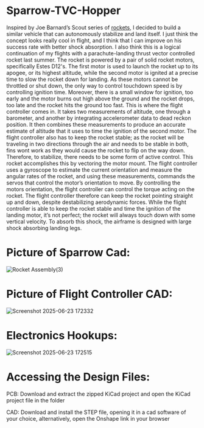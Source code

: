 # Sparrow-TVC-Hopper

Inspired by Joe Barnard’s Scout series of [rockets](https://www.youtube.com/watch?v=SH3lR2GLgT0), I decided to build a similar vehicle that can autonomously stabilize and land itself. I just think the concept looks really cool in flight, and I think that I can improve on his success rate with better shock absorption. I also think this is a logical continuation of my flights with a parachute-landing thrust vector controlled rocket last summer. The rocket is powered by a pair of solid rocket motors, specifically Estes D12's. The first motor is used to launch the rocket up to its apogee, or its highest altitude, while the second motor is ignited at a precise time to slow the rocket down for landing. As these motors cannot be throttled or shut down, the only way to control touchdown speed is by controlling ignition time. Moreover, there is a small window for ignition, too early and the motor burns out high above the ground and the rocket drops, too late and the rocket hits the ground too fast. This is where the flight controller comes in. It takes two measurements of altitude, one through a barometer, and another by integrating accelerometer data to dead reckon position. It then combines these measurements to produce an accurate estimate of altitude that it uses to time the ignition of the second motor. The flight controller also has to keep the rocket stable; as the rocket will be traveling in two directions through the air and needs to be stable in both, fins wont work as they would cause the rocket to flip on the way down. Therefore, to stabilize, there needs to be some form of active control. This rocket accomplishes this by vectoring the motor mount. The flight controller uses a gyroscope to estimate the current orientation and measure the angular rates of the rocket, and using these measurements, commands the servos that control the motor’s orientation to move. By controlling the motors orientation, the flight controller can control the torque acting on the rocket. The flight controller therefore can keep the rocket pointing straight up and down, despite destabilizing aerodynamic forces. While the flight controller is able to keep the rocket stable and time the ignition of the landing motor, it’s not perfect; the rocket will always touch down with some vertical velocity. To absorb this shock, the airframe is designed with large shock absorbing landing legs.

# Picture of Sparrow Cad:
![Rocket Assembly(3)](https://github.com/user-attachments/assets/9ecb744e-60da-4a3a-b72e-e62ddbc40ddb)

# Picture of Flight Controller CAD:
![Screenshot 2025-06-23 172332](https://github.com/user-attachments/assets/c51c4851-d507-4eb7-a8ab-db557e2a01fc)

# Electronics Hookups:
![Screenshot 2025-06-23 172515](https://github.com/user-attachments/assets/b4a82a53-39f3-4820-8c1c-c4e8c870b1e4)

# Accessing the Design Files:
PCB: Download and extract the zipped KiCad project and open the KiCad project file in the folder

CAD: Download and install the STEP file, opening it in a cad software of your choice, alternatively, open the Onshape link in your browser 

